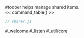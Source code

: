 #todoer helps manage shared items.  
<< command_table() >>

```js_removed:sharer.js
// sharer.js
```

#_welcome #_listen #_util/core